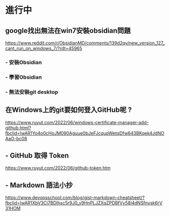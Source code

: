 # 進行中

## **google找出無法在win7安裝obsidian問題**
https://www.reddit.com/r/ObsidianMD/comments/139d2qy/new_version_127_cant_run_on_windows_7/?rdt=45965
### - 安裝Obsidian
### - 學習Obsidian
### - 無法安裝git desktop

## 在Windows上的git要如何登入GitHub呢 ?
https://www.ruyut.com/2022/06/windows-certificate-manager-add-github.html?fbclid=IwAR1Yo4o0cHoJM090Aguue0bJeFJcqupWetqDfw643BKqek4JdNOAaO-bc08
## - GitHub 取得 Token
https://www.ruyut.com/2022/06/github-token.htm
## - Markdown 語法小抄
https://www.devopsschool.com/blog/gist-markdown-cheatsheet/?fbclid=IwAR1XbV3Ci7BDIhsc5r9J0_v9HnPLJZXqZPDBfVy58I4dNSfnysk6rV31HOM